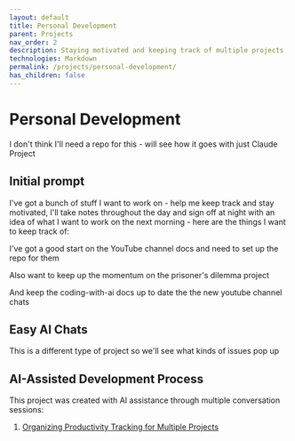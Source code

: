 ```yaml
---
layout: default
title: Personal Development
parent: Projects
nav_order: 2
description: Staying motivated and keeping track of multiple projects
technologies: Markdown
permalink: /projects/personal-development/
has_children: false
---
```


# Personal Development

I don't think I'll need a repo for this - will see how it goes with just Claude Project 

## Initial prompt

I've got a bunch of stuff I want to work on - help me keep track and stay motivated, I'll take notes throughout the day and sign off at night with an idea of what I want to work on the next morning - here are the things I want to keep track of:


 I've got a good start on the YouTube channel docs and need to set up the repo for them


Also want to keep up the momentum on the prisoner's dilemma project


And keep the coding-with-ai docs up to date the the new youtube channel chats

## Easy AI Chats

This is a different type of project so we'll see what kinds of issues pop up 

## AI-Assisted Development Process

This project was created with AI assistance through multiple conversation sessions:

1. [Organizing Productivity Tracking for Multiple Projects](https://claude.ai/share/2456ee28-6a2c-4970-8214-394e6ef939ae)